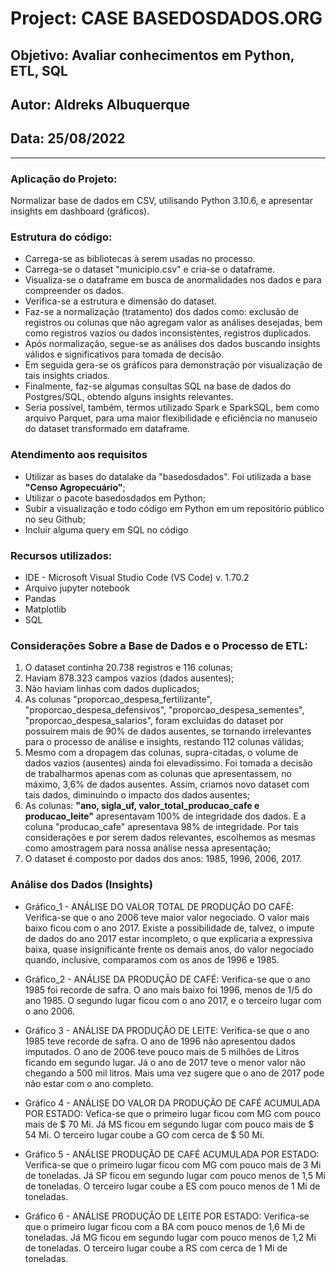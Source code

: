 # Project: CASE BASEDOSDADOS.ORG
## Objetivo: Avaliar conhecimentos em Python, ETL, SQL
## Autor: Aldreks Albuquerque
## Data: 25/08/2022

--------------------------------------------------------------------------------------------------------- 

### Aplicação do Projeto:
Normalizar base de dados em CSV, utilisando Python 3.10.6, e apresentar insights em dashboard (gráficos).

### Estrutura do código:
- Carrega-se as bibliotecas à serem usadas no processo.
- Carrega-se o dataset "municipio.csv" e cria-se o dataframe.
- Visualiza-se o dataframe em busca de anormalidades nos dados e para compreender os dados.
- Verifica-se a estrutura e dimensão do dataset.
- Faz-se a normalização (tratamento) dos dados como: exclusão de registros ou colunas que não agregam valor as análises desejadas, 
bem como registros vazios ou dados inconsistentes, registros duplicados.
- Após normalização, segue-se as análises dos dados buscando insights válidos e significativos para tomada de decisão.
- Em seguida gera-se os gráficos para demonstração por visualização de tais insights criados.
- Finalmente, faz-se algumas consultas SQL na base de dados do Postgres/SQL, obtendo alguns insights relevantes.
- Seria possível, também, termos utilizado Spark e SparkSQL, bem como arquivo Parquet, para uma maior flexibilidade 
e eficiência no manuseio do dataset transformado em dataframe.

### Atendimento aos requisitos
- Utilizar as bases do datalake da "basedosdados". Foi utilizada a base <b>"Censo Agropecuário"</b>;
- Utilizar o pacote basedosdados em Python;
- Subir a visualização e todo código em Python em um repositório público no seu Github;
- Incluir alguma query em SQL no código 

### Recursos utilizados:
- IDE - Microsoft Visual Studio Code (VS Code)  v. 1.70.2
- Arquivo jupyter notebook
- Pandas
- Matplotlib
- SQL

### Considerações Sobre a Base de Dados e o Processo de ETL:
1. O dataset continha 20.738 registros e 116 colunas;
2. Haviam 878.323 campos vazios (dados ausentes);
3. Não haviam linhas com dados duplicados;
4. As colunas "proporcao_despesa_fertilizante", "proporcao_despesa_defensivos", "proporcao_despesa_sementes", "proporcao_despesa_salarios", foram
excluídas do dataset por possuírem mais de 90% de dados ausentes, se tornando irrelevantes para o processo de análise e insights, restando 112 colunas válidas;
5. Mesmo com a dropagem das colunas, supra-citadas, o volume de dados vazios (ausentes) ainda foi elevadíssimo. Foi tomada a decisão de trabalharmos apenas
com as colunas que apresentassem, no máximo, 3,6% de dados ausentes. Assim, criamos novo dataset com tais dados, diminuindo o impacto dos dados ausentes;
6. As colunas: <b>"ano, sigla_uf, valor_total_producao_cafe e producao_leite"</b> apresentavam 100% de integridade dos dados. E a coluna "producao_cafe" 
apresentava 98% de integridade. Por tais considerações e por serem dados relevantes, escolhemos as mesmas como amostragem para nossa análise nessa apresentação;
7. O dataset é composto por dados dos anos: 1985, 1996, 2006, 2017.

### Análise dos Dados (Insights)

- Gráfico_1 - ANÁLISE DO VALOR TOTAL DE PRODUÇÃO DO CAFÉ: Verifica-se que o ano 2006 teve maior valor negociado. O valor mais baixo ficou com o ano 2017. Existe
a possibilidade de, talvez, o impute de dados do ano 2017 estar incompleto, o que explicaria a expressiva baixa, quase insignificante frente os demais anos, do valor negociado quando, inclusive, comparamos com os anos de 1996 e 1985.

- Gráfico_2 - ANÁLISE DA PRODUÇÃO DE CAFÉ: Verifica-se que o ano 1985 foi recorde de safra. O ano mais baixo foi 1996, menos de 1/5 do ano 1985. O segundo lugar
ficou com o ano 2017, e o terceiro lugar com o ano 2006.

- Gráfico 3 - ANÁLISE DA PRODUÇÃO DE LEITE: Verifica-se que o ano 1985 teve recorde de safra. O ano de 1996 não apresentou dados imputados. O ano de 2006 teve pouco mais de 5 milhões de Litros ficando em segundo lugar. Já o ano de 2017 teve o menor valor não chegando a 500 mil litros. Mais uma vez sugere que o ano de 2017 pode não estar com o ano completo.

- Gráfico 4 - ANÁLISE DO VALOR DA PRODUÇÃO DE CAFÉ ACUMULADA POR ESTADO: Vefica-se que o primeiro lugar ficou com MG com pouco mais de $ 70 Mi. Já MS ficou em segundo lugar com pouco mais de $ 54 Mi. O terceiro lugar coube a GO com cerca de $ 50 Mi.

- Gráfico 5 - ANÁLISE PRODUÇÃO DE CAFÉ ACUMULADA POR ESTADO: Verifica-se que o primeiro lugar ficou com MG com pouco mais de 3 Mi de toneladas. Já SP ficou em segundo lugar com pouco menos de 1,5 Mi de toneladas. O terceiro lugar coube a ES com pouco menos de 1 Mi de toneladas.
 
- Gráfico 6 - ANÁLISE PRODUÇÃO DE LEITE POR ESTADO: Verifica-se que o primeiro lugar ficou com a BA com pouco menos de 1,6 Mi de toneladas. Já MG ficou em segundo lugar com pouco menos de 1,2 Mi de toneladas. O terceiro lugar coube a RS com cerca de 1 Mi de toneladas.


